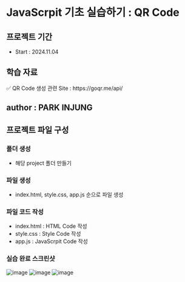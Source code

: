 # JavaScrpit 기초 실습하기 : QR Code
## 프로젝트 기간
- Start : 2024.11.04
  
## 학습 자료
<p>✅ QR Code 생성 관련 Site : https://goqr.me/api/</p> 

## author : PARK INJUNG

## 프로젝트 파일 구성
### 폴더 생성
- 해당 project 폴더 만들기

### 파일 생성
- index.html, style.css, app.js 순으로 파일 생성

### 파일 코드 작성
- index.html : HTML Code 작성
- style.css : Style Code 작성
- app.js : JavaScrpit Code 작성
  
### 실습 완료 스크린샷
![image](https://github.com/user-attachments/assets/7ae0c4ad-fb77-4726-b22c-de8825098eb7)
![image](https://github.com/user-attachments/assets/4c9e3d7c-c8e5-40e3-a2f5-3d81e7279c59)
![image](https://github.com/user-attachments/assets/47c8fd6f-0dc5-4bee-8998-c3e226ea3afa)



